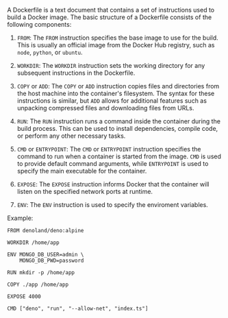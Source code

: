 
A Dockerfile is a text document that contains a set of instructions used to build a Docker image. The basic structure of a Dockerfile consists of the following components:

1.  `FROM`: The `FROM` instruction specifies the base image to use for the build. This is usually an official image from the Docker Hub registry, such as `node`, `python`, or `ubuntu`.
    
2.  `WORKDIR`: The `WORKDIR` instruction sets the working directory for any subsequent instructions in the Dockerfile.
    
3.  `COPY` or `ADD`: The `COPY` or `ADD` instruction copies files and directories from the host machine into the container's filesystem. The syntax for these instructions is similar, but `ADD` allows for additional features such as unpacking compressed files and downloading files from URLs.
    
4.  `RUN`: The `RUN` instruction runs a command inside the container during the build process. This can be used to install dependencies, compile code, or perform any other necessary tasks.
    
5.  `CMD` or `ENTRYPOINT`: The `CMD` or `ENTRYPOINT` instruction specifies the command to run when a container is started from the image. `CMD` is used to provide default command arguments, while `ENTRYPOINT` is used to specify the main executable for the container.
    
6.  `EXPOSE`: The `EXPOSE` instruction informs Docker that the container will listen on the specified network ports at runtime.
    
7.  `ENV`:  The `ENV` instruction is used to specify the enviroment variables.


Example:

```
FROM denoland/deno:alpine

WORKDIR /home/app  

ENV MONGO_DB_USER=admin \
	MONGO_DB_PWD=password

RUN mkdir -p /home/app

COPY ./app /home/app

EXPOSE 4000

CMD ["deno", "run", "--allow-net", "index.ts"]
```